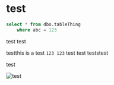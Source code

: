 # test


```sql
select * from dbo.tableThing
    where abc = 123
```

test
test


testthis is a test `123 123` test test teststest


test

![test](../assets/imgs/main/main.png)
